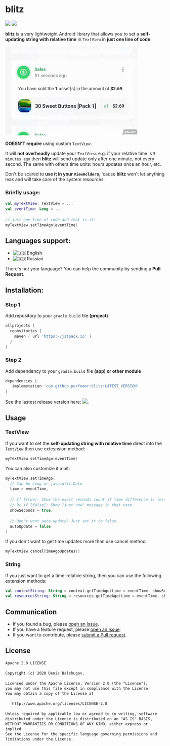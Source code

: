 # blitz
<img src="https://jitpack.io/v/Perfomer/blitz.svg"> <img src="https://camo.githubusercontent.com/2518b41b300b48accbaa89b537b9158f7a2d2fc2/68747470733a2f2f696d672e736869656c64732e696f2f62616467652f6c6963656e73652d417061636865253230322d3445423142412e7376673f7374796c653d666c61742d737175617265">

**blitz** is a very lightweight Android library that allows you to set a **self-updating string with relative time** in `TextView` in **just one line of code**.

<img src="art/blitz_preview.gif" width="420">

**DOESN'T require** using custom `TextView`.

It will **not overheadly** update your `TextView`: e.g. if your relative time is `5 minutes ago` then **blitz** will send update only after one minute, not every second. The same with others time units: hours updates once an hour, etc.

Don't be scared to **use it in your `ViewHolder`s**, 'cause **blitz** won't let anything leak and will take care of the system resources.

### Briefly usage:
```kotlin
val myTextView: TextView = ...
val eventTime: Long = ...

// just one line of code and that is it!
myTextView.setTimeAgo(eventTime)
```

## Languages support:
- <img src="https://emojio.ru/images/apple-b/1f1fa-1f1f8.png" alt="🇺🇸" width="16"> English
- <img src="https://emojio.ru/images/apple-b/1f1f7-1f1fa.png" alt="🇷🇺" width="16"> Russian

There's not your language? You can help the community by sending a **Pull Request**.

## Installation:
### Step 1
Add repository to your `gradle.build` file __(project)__
```gradle
allprojects {
  repositories {
    maven { url 'https://jitpack.io' }
  }
}
```
### Step 2
Add dependency to your `gradle.build` file __(app) or other module__
```gradle
dependencies {
   implemetation 'com.github.perfomer:blitz:LATEST_VERSION'
}
```
See the lastest release version here: <img src="https://jitpack.io/v/Perfomer/blitz.svg">.

## Usage
### TextView
If you want to set the **self-updating string with relative time** direct into the `TextView` then use extesnsion method:
```kotlin
myTextView.setTimeAgo(eventTime)
```

You can also customize it a bit:
```kotlin
myTextView.setTimeAgo(
  // Can be Long or java.util.Date
  time = eventTime,
  
  // If [true]: Show the exact seconds count if time difference is less than minute 
  // Or if [false]: Show "just now" message in that case.
  showSeconds = true, 
  
  // Don't want auto-update? Just set it to false.
  autoUpdate = false 
)
```

If you don't want to get time updates more than use cancel method:
```kotlin
myTextView.cancelTimeAgoUpdates()
```

### String
If you just want to get a time-relative string, then you can use the following extension methods:
```kotlin
val contextString: String = context.getTimeAgo(time = eventTime, showSeconds = false)
val resourcesString: String = resources.getTimeAgo(time = eventTime, showSeconds = false)
```

## Communication
- If you found a bug, please [open an Issue](https://github.com/Perfomer/blitz/issues).
- If you have a feature request, please [open an Issue](https://github.com/Perfomer/blitz/issues).
- If you want to contribute, please [submit a Pull request](https://github.com/Perfomer/blitz/pulls).

## License
```
Apache 2.0 LICENSE

Copyright (c) 2020 Denis Balchugov.

Licensed under the Apache License, Version 2.0 (the "License");
you may not use this file except in compliance with the License.
You may obtain a copy of the License at

   http://www.apache.org/licenses/LICENSE-2.0

Unless required by applicable law or agreed to in writing, software
distributed under the License is distributed on an "AS IS" BASIS,
WITHOUT WARRANTIES OR CONDITIONS OF ANY KIND, either express or implied.
See the License for the specific language governing permissions and
limitations under the License.
```
